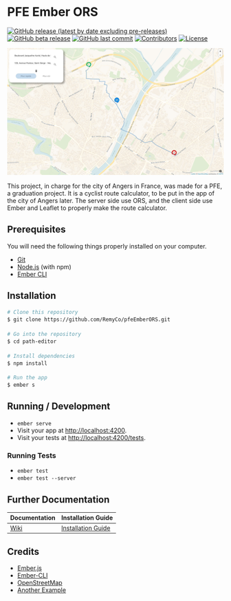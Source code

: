 # PFE Ember ORS


[![GitHub release (latest by date excluding pre-releases)](https://img.shields.io/github/v/release/RemyCo/pfeEmberORS?color=brightgreen)](https://github.com/RemyCo/pfeEmberORS/releases)
[![GitHub beta release](https://img.shields.io/github/v/release/RemyCo/pfeEmberORS?include_prereleases&label=pre-release&color=lightgreen)](https://github.com/RemyCo/pfeEmberORS/releases)
[![GitHub last commit](https://img.shields.io/github/last-commit/RemyCo/pfeEmberORS?color=orange)](https://github.com/RemyCo/pfeEmberORS/commits/master)
[![Contributors](https://img.shields.io/badge/contributors-Rémy%20Coquard%20+%20Maxence%20Bouet%20+%20Alex%20Manceau-blue.svg)](https://github.com/RemyCo/pfeEmberORS/graphs/contributors)
[![License](https://img.shields.io/github/license/RemyCo/PFEEmberORS?color=red)](https://github.com/RemyCo/pfeEmberORS/blob/master/LICENSE)

![pfeEmberORS](img/Preview-Final.jpg)

This project, in charge for the city of Angers in France, was made for a PFE, a graduation project. It is a cyclist route calculator, to be put in the app of the city of Angers later. The server side use ORS, and the client side use Ember and Leaflet to properly make the route calculator.

## Prerequisites

You will need the following things properly installed on your computer.

* [Git](https://git-scm.com/)
* [Node.js](https://nodejs.org/) (with npm)
* [Ember CLI](https://ember-cli.com/)

## Installation

```bash
# Clone this repository
$ git clone https://github.com/RemyCo/pfeEmberORS.git

# Go into the repository
$ cd path-editor

# Install dependencies
$ npm install

# Run the app
$ ember s
```

## Running / Development

* `ember serve`
* Visit your app at [http://localhost:4200](http://localhost:4200).
* Visit your tests at [http://localhost:4200/tests](http://localhost:4200/tests).

### Running Tests

* `ember test`
* `ember test --server`


## Further Documentation

|  Documentation  |  Installation Guide  |
|  ---  |  ---  |
|  [Wiki](https://github.com/RemyCo/pfeEmberORS/wiki)  |  [Installation Guide](https://github.com/RemyCo/pfeEmberORS/wiki/Installation-POC-sur-ordinateur)  |


## Credits

* [Ember.js](https://emberjs.com/)
* [Ember-CLI](https://ember-cli.com/)
* [OpenStreetMap](https://www.openstreetmap.org)
* [Another Example](https://gitlab.ippon.fr/bpinel/PathEditor)
